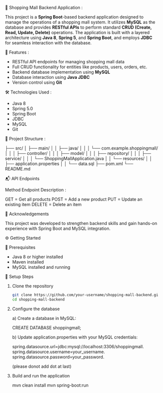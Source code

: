  🛒 Shopping Mall Backend Application :

This project is a **Spring Boot**-based backend application designed to manage the operations of a shopping mall system. It utilizes **MySQL** as the database and provides **RESTful APIs** to perform standard **CRUD (Create, Read, Update, Delete)** operations. The application is built with a layered architecture using **Java 8**, **Spring 5**, and **Spring Boot**, and employs **JDBC** for seamless interaction with the database.

 🚀 Features :

 - RESTful API endpoints for managing shopping mall data
 - Full CRUD functionality for entities like products, users, orders, etc.
 - Backend database implementation using **MySQL**
 - Database interaction using **Java JDBC**
 - Version control using **Git**

 🛠️ Technologies Used :

 - Java 8
 - Spring 5.0
 - Spring Boot
 - JDBC
 - MySQL
 - Git

 📁 Project Structure :
 
 ├── src/
│ ├── main/
│ │ ├── java/
│ │ │ └── com.example.shoppingmall/
│ │ │ ├── controller/
│ │ │ ├── model/
│ │ │ ├── repository/
│ │ │ ├── service/
│ │ │ └── ShoppingMallApplication.java
│ │ └── resources/
│ │ ├── application.properties
│ │ └── data.sql
├── pom.xml
└── README.md

📬 API Endpoints

Method	Endpoint	Description :

GET	= Get all products
POST	=	Add a new product
PUT	=	Update an existing item
DELETE	= Delete an item

🙌 Acknowledgements

This project was developed to strengthen backend skills and gain hands-on experience with Spring Boot and MySQL integration.

⚙️ Getting Started

🤖 Prerequisites

 - Java 8 or higher installed
 - Maven installed
 - MySQL installed and running

 🔧 Setup Steps

1. Clone the repository
   ```bash
   git clone https://github.com/your-username/shopping-mall-backend.git
   cd shopping-mall-backend

2. Configure the database

   a) Create a database in MySQL:

      CREATE DATABASE shoppingmall;

   b) Update application.properties with your MySQL credentials:

      spring.datasource.url=jdbc:mysql://localhost:3306/shoppingmall.
      spring.datasource.username=your_username.
      spring.datasource.password=your_password.

      (please donot add dot at last)

4. Build and run the application

      mvn clean install
      mvn spring-boot:run



